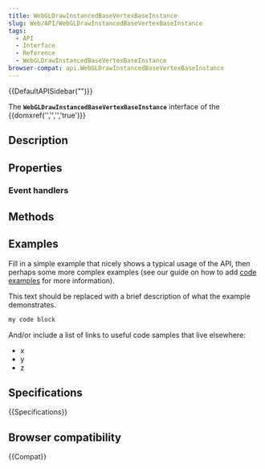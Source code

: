 ```yaml
---
title: WebGLDrawInstancedBaseVertexBaseInstance
slug: Web/API/WebGLDrawInstancedBaseVertexBaseInstance
tags:
  - API
  - Interface
  - Reference
  - WebGLDrawInstancedBaseVertexBaseInstance
browser-compat: api.WebGLDrawInstancedBaseVertexBaseInstance
---
```

{{DefaultAPISidebar("")}}

The **`WebGLDrawInstancedBaseVertexBaseInstance`** interface of the {{domxref('','','','true')}} 

## Description

 

## Properties



### Event handlers



## Methods



## Examples

Fill in a simple example that nicely shows a typical usage of the API, then perhaps some more complex examples (see our guide on how to add [code examples](/en-US/docs/MDN/Contribute/Structures/Code_examples) for more information).

This text should be replaced with a brief description of what the example demonstrates.

```js
my code block
```

And/or include a list of links to useful code samples that live elsewhere:

*   x
*   y
*   z

## Specifications

{{Specifications}}

## Browser compatibility

{{Compat}}

